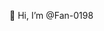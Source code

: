 👋 Hi, I’m @Fan-0198

<!---
Fan-0198/Fan-0198 is a ✨ special ✨ repository because its `README.md` (this file) appears on your GitHub profile.
You can click the Preview link to take a look at your changes.
--->
